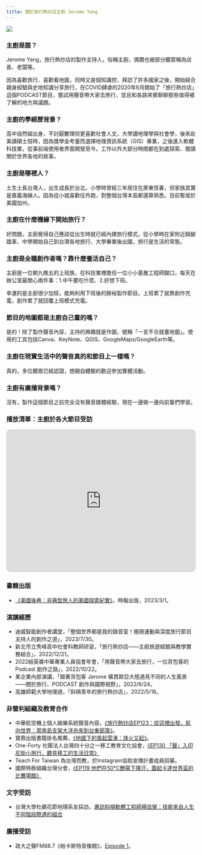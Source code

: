```yaml
---
title: 關於旅行熱炒店主廚 Jerome Yang
---
```


<!-- <img class="flaticon" src="https://cdn-icons-png.flaticon.com/512/2946/2946176.png">
<div class="attribution">Icons made by <a href="https://www.flaticon.com/authors/freepik" title="Freepik">Freepik</a> from <a href="https://www.flaticon.com/" title="Flaticon">www.flaticon.com</a></div> -->

![](https://imgur.com/Jp9uV72.jpg)

### 主廚是誰？

Jerome Yang，旅行熱炒店的製作主持人，俗稱主廚，偶爾也被部分聽眾稱為店長、老闆等。

因為喜歡旅行、喜歡看地圖，同時又是個知識控，拜訪了許多國家之後，開始結合親身經驗與史地知識分享旅行，在COVID肆虐的2020年6月開始了「旅行熱炒店」這個PODCAST節目，嘗試用聲音帶大家去旅行，並且和各路來賓聊聊那些值得被了解的地方與議題。

### 主廚的學經歷背景？

高中自然組出身，不討厭數理但更喜歡社會人文，大學讀地理學與社會學，後來赴美讀碩士班時，因為獎學金考量而選擇地理資訊系統（GIS）專業，之後進入軟體科技業，從事前端使用者界面開發至今。工作以外大部分時間都在到處探索、閱讀關於世界各地的故事。

### 主廚是哪裡人？

土生土長台灣人，出生成長於台北，小學時曾經三年居住在屏東恆春，但家族其實是嘉義海線人。因為從小就喜歡往外跑，對整個台灣本島都還算熟悉。目前暫居於美國加州。

### 主廚在什麼機緣下開始旅行？

好問題，主廚覺得自己應該從出生時就已經內建旅行模式，從小學時在家附近騎腳踏車、中學開始自己到台灣各地旅行、大學畢業後出國，旅行是生活的常態。

### 主廚是全職創作者嗎？靠什麼養活自己？

主廚是一位朝九晚五的上班族，在科技業裡擔任一位小小基層工程師餬口，每天在辦公室最關心兩件事：1.中午要吃什麼、2.好想下班。

幸運的是主廚很少加班，能夠利用下班後的餘裕製作節目。上班累了就靠創作充電，創作累了就回覆上班模式充電。

### 節目的地圖都是主廚自己畫的嗎？

是的！除了製作聲音內容，主持的興趣就是作圖，號稱「一言不合就畫地圖」。使用的工具包括Canva、KeyNote、QGIS、GoogleMaps/GoogleEarth等。

### 主廚在現實生活中的聲音真的和節目上一樣嗎？

真的，多位聽眾已經認證，想親自體驗的歡迎參加實體活動。

### 主廚有廣播背景嗎？

沒有，製作這個節目之前完全沒有聲音媒體經驗，現在一邊做一邊向前輩們學習。

### 播放清單：主廚於各大節目受訪

<iframe style="border-radius:12px" src="https://open.spotify.com/embed/playlist/1LzK6nj1RI2bZMY5WWwzRm?utm_source=generator" width="100%" height="380" frameBorder="0" allowfullscreen="" allow="autoplay; clipboard-write; encrypted-media; fullscreen; picture-in-picture"></iframe>

### 書籍出版

* [《美國後巷：非典型旅人的美國探索紀實》](https://www.books.com.tw/products/0010950525)，時報出版，2023/3/1。

### 演講經歷

* 迪威智能創作者講堂，「整個世界都是我的錄音室！極限運動與深度旅行節目主持人的創作之道」，2023/7/30。
* 新北市立秀峰高中社會科教師研習，「旅行熱炒店——主廚旅遊經驗與教學實務結合」，2022/12/21。
* 2022紐英崙中華專業人員協會年會，「用聲音帶大家去旅行，一位背包客的 Podcast 創作之路」，2022/10/22。
* 某企業內部演講，「跟著背包客 Jerome 橫貫歐亞大陸遇見不同的人生風景——關於旅行、PODCAST 創作與國際視野」，2022/6/24。
* 高雄師範大學地理週，「斜槓青年的旅行熱炒店」，2022/5/18。

### 非營利組織及教育合作

* 中華航空機上個人娛樂系統聲音內容，[《旅行熱炒店EP123：從這裡出發，航向世界：當南島支架大洋舟來到台東部落》](/podcast-ep123)。
* 寶鼎出版書籍掛名推薦，[《地圖下的風起雲湧：烽火又起》](https://www.books.com.tw/products/0010959689)。
* One-Forty 社團法人台灣四十分之一移工教育文化協會，[《EP130 「聲」入印尼街小旅行，聽見移工的生活日常》](/podcast-ep130)
* Teach For Taiwan 為台灣而教，於Instagram協助宣傳計畫成員招募。
* 國際特赦組織台灣分會，[《EP119 他們在50°C艷陽下揮汗，蓋起卡達世界盃的比賽場館》](/podcast-ep119)

### 文字受訪

* 台灣大學杜鵑花節地理系友採訪，[專訪斜槓軟體工程師楊佳榮：技能來自人生不同階段際遇的組合](http://140.112.63.111/geogflower/)

### 廣播受訪

* 政大之聲FM88.7《帕卡斯特音像館》，[Episode 1](http://vnccuaudio.nccu.edu.tw/Audio/0217_1.mp3)。